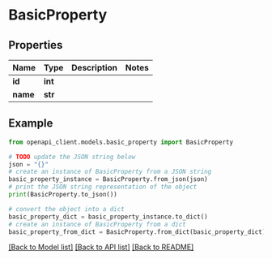 # BasicProperty


## Properties

Name | Type | Description | Notes
------------ | ------------- | ------------- | -------------
**id** | **int** |  | 
**name** | **str** |  | 

## Example

```python
from openapi_client.models.basic_property import BasicProperty

# TODO update the JSON string below
json = "{}"
# create an instance of BasicProperty from a JSON string
basic_property_instance = BasicProperty.from_json(json)
# print the JSON string representation of the object
print(BasicProperty.to_json())

# convert the object into a dict
basic_property_dict = basic_property_instance.to_dict()
# create an instance of BasicProperty from a dict
basic_property_from_dict = BasicProperty.from_dict(basic_property_dict)
```
[[Back to Model list]](../README.md#documentation-for-models) [[Back to API list]](../README.md#documentation-for-api-endpoints) [[Back to README]](../README.md)


